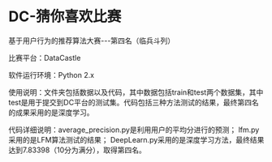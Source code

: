 # DC-猜你喜欢比赛
基于用户行为的推荐算法大赛---第四名（临兵斗列）

比赛平台：DataCastle

软件运行环境：Python 2.x

使用说明：文件夹包括数据以及代码，其中数据包括train和test两个数据集，其中test是用于提交到DC平台的测试集。代码包括三种方法测试的结果，最终第四名的成果采用的是深度学习。

代码详细说明：average_precision.py是利用用户的平均分进行的预测；
lfm.py采用的是LFM算法测试的结果；
DeepLearn.py采用的是深度学习方法，最终结果达到7.83398（10分为满分），取得第四名。
